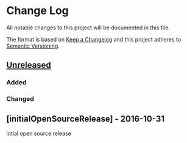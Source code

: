 # Change Log
All notable changes to this project will be documented in this file.

The format is based on [Keep a Changelog](http://keepachangelog.com/) 
and this project adheres to [Semantic Versioning](http://semver.org/).

## [Unreleased]
### Added

### Changed

## [initialOpenSourceRelease] - 2016-10-31
Intial open source release

[Unreleased]: https://github.com/gchq/stroom-visualisations-dev/compare/initialOpenSourceRelease...HEAD
